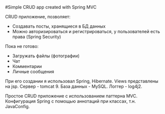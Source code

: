 #Simple CRUD app created with Spring MVC

CRUD приложение, позволяет:
+ Создавать посты, хранящиеся в БД данных
+ Можно авторизироваться и регистрироваться, у пользователей есть права (Spring Security)

Пока не готово:
- Загружать файлы (фотографии)
- Чат
- Комментарии
- Личные сообщения

При его создании я использовал Spring, Hibernate. Views представлены на jsp. 
Сервер - tomcat 9. База данных - MySQL. Логгер - log4j2.

Простое CRUD приложение с использованием паттерна MVC. 
Конфигурация Spring с помощью аннотаций при классах, т.н. JavaConfig.
